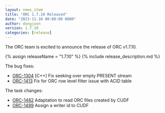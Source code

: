 ```yaml
---
layout: news_item
title: "ORC 1.7.10 Released"
date: "2023-11-10 00:00:00 0000"
author: dongjoon
version: 1.7.10
categories: [release]
---
```


The ORC team is excited to announce the release of ORC v1.7.10.

{% assign releaseName = "1.7.10" %}
{% include release_description.md %}

The bug fixes:
- [ORC-1304]({{site.jira}}/ORC-1304) [C++] Fix seeking over empty PRESENT stream
- [ORC-1413]({{site.jira}}/ORC-1413) Fix for ORC row level filter issue with ACID table

The task changes:
- [ORC-1482]({{site.jira}}/ORC-1482) Adaptation to read ORC files created by CUDF
- [ORC-1489]({{site.jira}}/ORC-1489) Assign a writer id to CUDF
